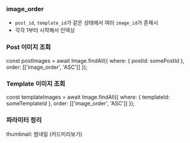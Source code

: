 ### image_order

-   `post_id`, `template_id`가 같은 상태에서 여러 `image_id`가 존재시
-   각각 1부터 시작해서 인덱싱

### Post 이미지 조회

const postImages = await Image.findAll({
where: { postId: somePostId },
order: [['image_order', 'ASC']]
});

### Template 이미지 조회

const templateImages = await Image.findAll({
where: { templateId: someTemplateId },
order: [['image_order', 'ASC']]
});

### 파라미터 정리

thumbnail: 썸네일 (카드미리보기)